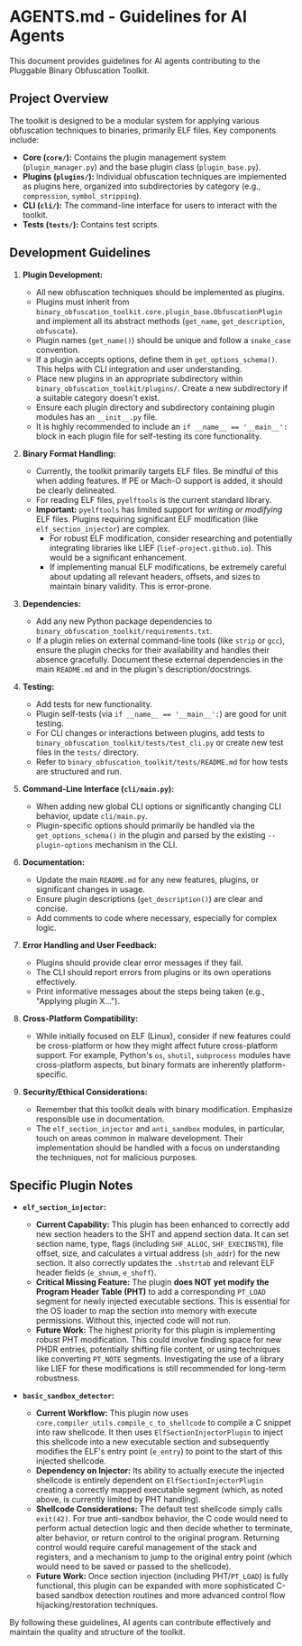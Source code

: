 # AGENTS.md - Guidelines for AI Agents

This document provides guidelines for AI agents contributing to the Pluggable Binary Obfuscation Toolkit.

## Project Overview

The toolkit is designed to be a modular system for applying various obfuscation techniques to binaries, primarily ELF files. Key components include:
-   **Core (`core/`):** Contains the plugin management system (`plugin_manager.py`) and the base plugin class (`plugin_base.py`).
-   **Plugins (`plugins/`):** Individual obfuscation techniques are implemented as plugins here, organized into subdirectories by category (e.g., `compression`, `symbol_stripping`).
-   **CLI (`cli/`):** The command-line interface for users to interact with the toolkit.
-   **Tests (`tests/`):** Contains test scripts.

## Development Guidelines

1.  **Plugin Development:**
    *   All new obfuscation techniques should be implemented as plugins.
    *   Plugins must inherit from `binary_obfuscation_toolkit.core.plugin_base.ObfuscationPlugin` and implement all its abstract methods (`get_name`, `get_description`, `obfuscate`).
    *   Plugin names (`get_name()`) should be unique and follow a `snake_case` convention.
    *   If a plugin accepts options, define them in `get_options_schema()`. This helps with CLI integration and user understanding.
    *   Place new plugins in an appropriate subdirectory within `binary_obfuscation_toolkit/plugins/`. Create a new subdirectory if a suitable category doesn't exist.
    *   Ensure each plugin directory and subdirectory containing plugin modules has an `__init__.py` file.
    *   It is highly recommended to include an `if __name__ == '__main__':` block in each plugin file for self-testing its core functionality.

2.  **Binary Format Handling:**
    *   Currently, the toolkit primarily targets ELF files. Be mindful of this when adding features. If PE or Mach-O support is added, it should be clearly delineated.
    *   For reading ELF files, `pyelftools` is the current standard library.
    *   **Important:** `pyelftools` has limited support for *writing or modifying* ELF files. Plugins requiring significant ELF modification (like `elf_section_injector`) are complex.
        *   For robust ELF modification, consider researching and potentially integrating libraries like LIEF (`lief-project.github.io`). This would be a significant enhancement.
        *   If implementing manual ELF modifications, be extremely careful about updating all relevant headers, offsets, and sizes to maintain binary validity. This is error-prone.

3.  **Dependencies:**
    *   Add any new Python package dependencies to `binary_obfuscation_toolkit/requirements.txt`.
    *   If a plugin relies on external command-line tools (like `strip` or `gcc`), ensure the plugin checks for their availability and handles their absence gracefully. Document these external dependencies in the main `README.md` and in the plugin's description/docstrings.

4.  **Testing:**
    *   Add tests for new functionality.
    *   Plugin self-tests (via `if __name__ == '__main__':`) are good for unit testing.
    *   For CLI changes or interactions between plugins, add tests to `binary_obfuscation_toolkit/tests/test_cli.py` or create new test files in the `tests/` directory.
    *   Refer to `binary_obfuscation_toolkit/tests/README.md` for how tests are structured and run.

5.  **Command-Line Interface (`cli/main.py`):**
    *   When adding new global CLI options or significantly changing CLI behavior, update `cli/main.py`.
    *   Plugin-specific options should primarily be handled via the `get_options_schema()` in the plugin and parsed by the existing `--plugin-options` mechanism in the CLI.

6.  **Documentation:**
    *   Update the main `README.md` for any new features, plugins, or significant changes in usage.
    *   Ensure plugin descriptions (`get_description()`) are clear and concise.
    *   Add comments to code where necessary, especially for complex logic.

7.  **Error Handling and User Feedback:**
    *   Plugins should provide clear error messages if they fail.
    *   The CLI should report errors from plugins or its own operations effectively.
    *   Print informative messages about the steps being taken (e.g., "Applying plugin X...").

8.  **Cross-Platform Compatibility:**
    *   While initially focused on ELF (Linux), consider if new features could be cross-platform or how they might affect future cross-platform support. For example, Python's `os`, `shutil`, `subprocess` modules have cross-platform aspects, but binary formats are inherently platform-specific.

9.  **Security/Ethical Considerations:**
    *   Remember that this toolkit deals with binary modification. Emphasize responsible use in documentation.
    *   The `elf_section_injector` and `anti_sandbox` modules, in particular, touch on areas common in malware development. Their implementation should be handled with a focus on understanding the techniques, not for malicious purposes.

## Specific Plugin Notes

*   **`elf_section_injector`:**
    *   **Current Capability:** This plugin has been enhanced to correctly add new section headers to the SHT and append section data. It can set section name, type, flags (including `SHF_ALLOC`, `SHF_EXECINSTR`), file offset, size, and calculates a virtual address (`sh_addr`) for the new section. It also correctly updates the `.shstrtab` and relevant ELF header fields (`e_shnum`, `e_shoff`).
    *   **Critical Missing Feature:** The plugin **does NOT yet modify the Program Header Table (PHT)** to add a corresponding `PT_LOAD` segment for newly injected executable sections. This is essential for the OS loader to map the section into memory with execute permissions. Without this, injected code will not run.
    *   **Future Work:** The highest priority for this plugin is implementing robust PHT modification. This could involve finding space for new PHDR entries, potentially shifting file content, or using techniques like converting `PT_NOTE` segments. Investigating the use of a library like LIEF for these modifications is still recommended for long-term robustness.

*   **`basic_sandbox_detector`:**
    *   **Current Workflow:** This plugin now uses `core.compiler_utils.compile_c_to_shellcode` to compile a C snippet into raw shellcode. It then uses `ElfSectionInjectorPlugin` to inject this shellcode into a new executable section and subsequently modifies the ELF's entry point (`e_entry`) to point to the start of this injected shellcode.
    *   **Dependency on Injector:** Its ability to actually execute the injected shellcode is entirely dependent on `ElfSectionInjectorPlugin` creating a correctly mapped executable segment (which, as noted above, is currently limited by PHT handling).
    *   **Shellcode Considerations:** The default test shellcode simply calls `exit(42)`. For true anti-sandbox behavior, the C code would need to perform actual detection logic and then decide whether to terminate, alter behavior, or return control to the original program. Returning control would require careful management of the stack and registers, and a mechanism to jump to the original entry point (which would need to be saved or passed to the shellcode).
    *   **Future Work:** Once section injection (including PHT/`PT_LOAD`) is fully functional, this plugin can be expanded with more sophisticated C-based sandbox detection routines and more advanced control flow hijacking/restoration techniques.

By following these guidelines, AI agents can contribute effectively and maintain the quality and structure of the toolkit.
```
